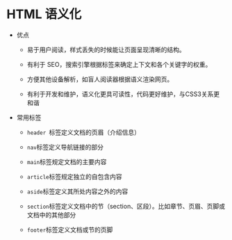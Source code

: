 # HTML 语义化

- 优点
  - 易于用户阅读，样式丢失的时候能让页面呈现清晰的结构。
  - 有利于 SEO，搜索引擎根据标签来确定上下文和各个关键字的权重。
  
  - 方便其他设备解析，如盲人阅读器根据语义渲染网页。
  - 有利于开发和维护，语义化更具可读性，代码更好维护，与CSS3关系更和谐

- 常用标签

  - `header `标签定义文档的页眉（介绍信息）

  - `nav`标签定义导航链接的部分

  - `main`标签规定文档的主要内容

  - `article`标签规定独立的自包含内容

  - `aside`标签定义其所处内容之外的内容

  - `section`标签定义文档中的节（section、区段）。比如章节、页眉、页脚或文档中的其他部分

  - `footer`标签定义文档或节的页脚

    